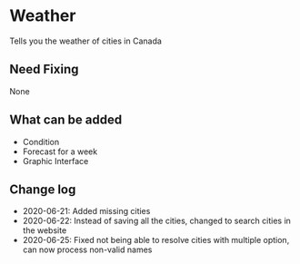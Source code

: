 # Weather
 Tells you the weather of cities in Canada

<h2>Need Fixing</h2> 
<p>None</p>

<h2>What can be added</h2>

<ul>
 <li>Condition</li>
 <li>Forecast for a week</li>
 <li>Graphic Interface</li>
</ul>

<h2>Change log</h2>
<ul>
 <li>2020-06-21: Added missing cities</li>
 <li>2020-06-22: Instead of saving all the cities, changed to search cities in the website</li>
 <li>2020-06-25: Fixed not being able to resolve cities with multiple option, can now process non-valid names</li>
</ul>
